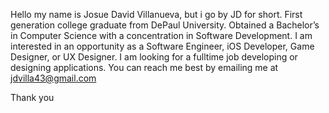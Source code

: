 Hello my name is Josue David Villanueva, but i go by JD for short.
First generation college graduate from DePaul University. Obtained a Bachelor’s in Computer Science 
with a concentration in Software Development. I am interested in an opportunity as a Software Engineer, iOS Developer, Game Designer, or UX Designer. 
I am looking for a fulltime job developing or designing applications. 
You can reach me best by emailing me at jdvilla43@gmail.com

Thank you






